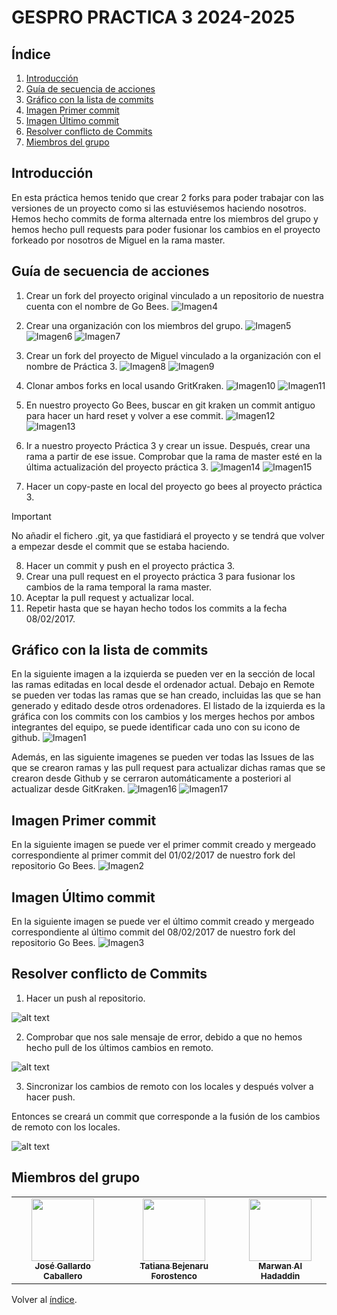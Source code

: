 # GESPRO PRACTICA 3 2024-2025
## Índice
1. [Introducción](#introducción)
2. [Guía de secuencia de acciones](#guía-de-secuencia-de-acciones)
3. [Gráfico con la lista de commits](#gráfico-con-la-lista-de-commits)
4. [Imagen Primer commit](#imagen-primer-commit)
5. [Imagen Último commit](#imagen-último-commit)
6. [Resolver conflicto de Commits](#resolver-conflicto-de-commits)
7. [Miembros del grupo](#miembros-del-grupo)

## Introducción
En esta práctica hemos tenido que crear 2 forks para poder trabajar con las versiones de un proyecto como si las estuviésemos haciendo nosotros. Hemos hecho commits de forma alternada entre los miembros del grupo y hemos hecho pull requests para poder fusionar los cambios en el proyecto forkeado por nosotros de Miguel en la rama master.

## Guía de secuencia de acciones
1. Crear un fork del proyecto original vinculado a un repositorio de nuestra cuenta con el nombre de Go Bees.
![Imagen4](/images/ForkGoBees.JPG)

2. Crear una organización con los miembros del grupo.
![Imagen5](/images/Organizacion1.JPG)
![Imagen6](/images/Organizacion2.JPG)
![Imagen7](/images/Organizacion3.JPG)

3. Crear un fork del proyecto de Miguel vinculado a la organización con el nombre de Práctica 3.
![Imagen8](/images/ForkPr3ORg.JPG)
![Imagen9](/images/ForkPract3.JPG)

4. Clonar ambos forks en local usando GritKraken.
![Imagen10](/images/CodeClonacion.JPG)
![Imagen11](/images/Clonacion.JPG)

5. En nuestro proyecto Go Bees, buscar en git kraken un commit antiguo para hacer un hard reset y volver a ese commit.
![Imagen12](/images/Paso5-1.png)
![Imagen13](/images/Paso5-2.png)

6. Ir a nuestro proyecto Práctica 3 y crear un issue. Después, crear una rama a partir de ese issue. Comprobar que la rama de master esté en la última actualización del proyecto práctica 3.
![Imagen14](/images/Paso6.png)
![Imagen15](/images/Paso6o2.png)

7. Hacer un copy-paste en local del proyecto go bees al proyecto práctica 3.


> [!IMPORTANT]
> No añadir el fichero .git, ya que fastidiará el proyecto y se tendrá que volver a empezar desde el commit que se estaba haciendo.

8. Hacer un commit y push en el proyecto práctica 3.
9. Crear una pull request en el proyecto práctica 3 para fusionar los cambios de la rama temporal la rama master.
10. Aceptar la pull request y actualizar local.
11. Repetir hasta que se hayan hecho todos los commits a la fecha 08/02/2017.

## Gráfico con la lista de commits
En la siguiente imagen a la izquierda se pueden ver en la sección de local las ramas editadas en local desde el ordenador actual. Debajo en Remote se pueden ver todas las ramas que se han creado, incluidas las que se han generado y editado desde otros ordenadores.
El listado de la izquierda es la gráfica con los commits con los cambios y los merges hechos por ambos integrantes del equipo, se puede identificar cada uno con su icono de github.
![Imagen1](/images/GraficoCommits.JPG)

Además, en las siguiente imagenes se pueden ver todas las Issues  de las que se crearon ramas y las pull request para actualizar dichas ramas que se crearon desde Github y se cerraron automáticamente a posteriori al actualizar desde GitKraken.
![Imagen16](/images/Issues.JPG)
![Imagen17](/images/PullRequest.JPG)

## Imagen Primer commit
En la siguiente imagen se puede ver el primer commit creado y mergeado correspondiente al primer commit del 01/02/2017 de nuestro fork del repositorio Go Bees.
![Imagen2](/images/ImagenPrimerCommit2.jpg)

## Imagen Último commit
En la siguiente imagen se puede ver el último commit creado y mergeado correspondiente al último commit del 08/02/2017 de nuestro fork del repositorio Go Bees.
![Imagen3](/images/ImagenUltimoCoommit.png)


## Resolver conflicto de Commits
1. Hacer un push al repositorio.

![alt text](images/image.png)

2. Comprobar que nos sale mensaje de error, debido a que no hemos hecho pull de los últimos cambios en remoto.

![alt text](images/image6.png)

3. Sincronizar los cambios de remoto con los locales y después volver a hacer push.

Entonces se creará un commit que corresponde a la fusión de los cambios de remoto con los locales.

![alt text](images/image-1.png)

## Miembros del grupo
<table>
    <tr>
        <td align="center"><a href="https://github.com/Joseleelsuper"><img src="https://github.com/Joseleelsuper.png" width="100px;" alt=""/><br /><sub><b>José Gallardo Caballero</b></sub></a></td>
        <td align="center"><a href="https://github.com/tbf1003"><img src="https://github.com/tbf1003.png" width="100px;" alt=""/><br /><sub><b>Tatiana Bejenaru Forostenco</b></sub></a></td>
        <td align="center"><a href="https://github.com/marwan-03-ux"><img src="https://github.com/marwan-03-ux.png" width="100px;" alt=""/><br /><sub><b>Marwan Al Hadaddin</b></sub></a></td>
    </tr>
</table>

Volver al [índice](#índice).
